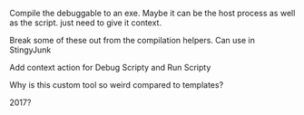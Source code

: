 Compile the debuggable to an exe.  Maybe it 
can be the host process as well as the script. just need to give it context.

Break some of these out from the compilation helpers. Can use in StingyJunk

Add context action for Debug Scripty and Run Scripty

Why is this custom tool so weird compared to templates?

2017?